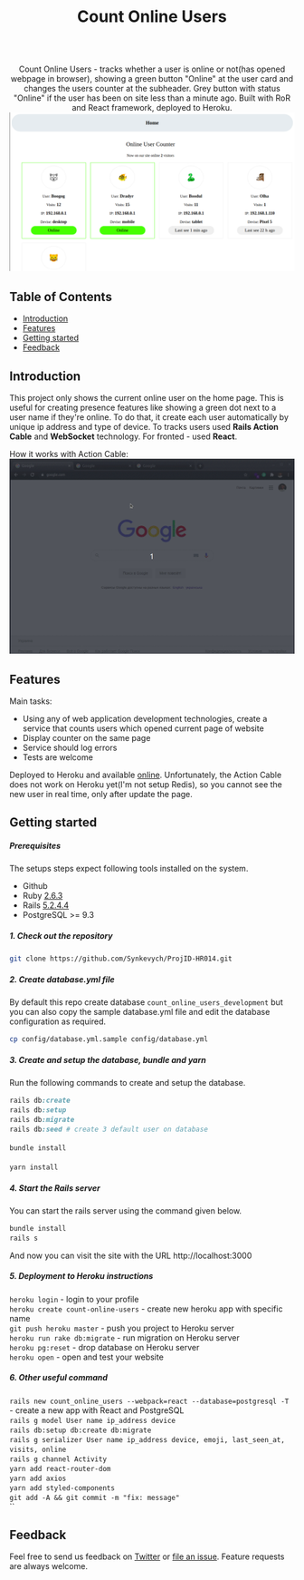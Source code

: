 <h1 align="center"> Count Online Users </h1> <br>
<br/>
<p align="center">
  Count Online Users - tracks whether a user is online or not(has opened webpage in browser), showing a green button "Online" at the user card and changes the users counter at the subheader. Grey button with status "Online" if the user has been on site less than a minute ago. Built with RoR and React framework, deployed to Heroku.

  <img src="public/index.png">
</p>

## Table of Contents

- [Introduction](#introduction)
- [Features](#features)
- [Getting started](#getting-started)
- [Feedback](#feedback)

<!-- END doctoc generated TOC please keep comment here to allow auto update -->

## Introduction

This project only shows the current online user on the home page. This is useful for creating presence features like showing a green dot next to a user name if they're online.
To do that, it create each user automatically by unique ip address and type of device. To tracks users used **Rails Action Cable** and **WebSocket** technology. For fronted - used **React**.

How it works with Action Cable:
![demo](public/demo.gif)

## Features

Main tasks:

* Using any of web application development technologies, create a service that counts users which opened current page of website
* Display counter on the same page
* Service should log errors
* Tests are welcome

Deployed to Heroku and available [online](https://count-online-users.herokuapp.com/). Unfortunately, the Action Cable does not work on Heroku yet(I'm not setup Redis), so you cannot see the new user in real time, only after update the page.

## Getting started

##### Prerequisites

The setups steps expect following tools installed on the system.

- Github
- Ruby [2.6.3](https://www.ruby-lang.org/en/news/2019/04/17/ruby-2-6-3-released/)
- Rails [5.2.4.4](https://weblog.rubyonrails.org/2020/5/18/Rails-5-2-4-3-and-6-0-3-1-have-been-released/)
- PostgreSQL >= 9.3

##### 1. Check out the repository

```bash
git clone https://github.com/Synkevych/ProjID-HR014.git
```

##### 2. Create database.yml file

By default this repo create database `count_online_users_development` but you can also copy the sample database.yml file and edit the database configuration as required.

```bash
cp config/database.yml.sample config/database.yml
```

##### 3. Create and setup the database, bundle and yarn

Run the following commands to create and setup the database.

```ruby
rails db:create
rails db:setup
rails db:migrate
rails db:seed # create 3 default user on database

bundle install

yarn install
```

##### 4. Start the Rails server

You can start the rails server using the command given below.

```ruby
bundle install
rails s
```

And now you can visit the site with the URL http://localhost:3000

##### 5. Deployment to Heroku instructions

`heroku login` - login to your profile  
`heroku create count-online-users` - create new heroku app with specific name  
`git push heroku master` - push you project to Heroku server  
`heroku run rake db:migrate` - run migration on Heroku server  
`heroku pg:reset` - drop database on Heroku server  
`heroku open` - open and test your website  

##### 6. Other useful command

`rails new count_online_users --webpack=react --database=postgresql -T` - create a new app with React and PostgreSQL  
`rails g model User name ip_address device`  
`rails db:setup db:create db:migrate`  
`rails g serializer User name ip_address device, emoji, last_seen_at, visits, online`  
`rails g channel Activity`  
`yarn add react-router-dom`  
`yarn add axios`  
`yarn add styled-components`  
`git add -A && git commit -m "fix: message"`  
``

## Feedback

Feel free to send us feedback on [Twitter](https://twitter.com/synkevych) or [file an issue](https://github.com/Synkevych/realtime_user_tracking/issues/new). Feature requests are always welcome.
